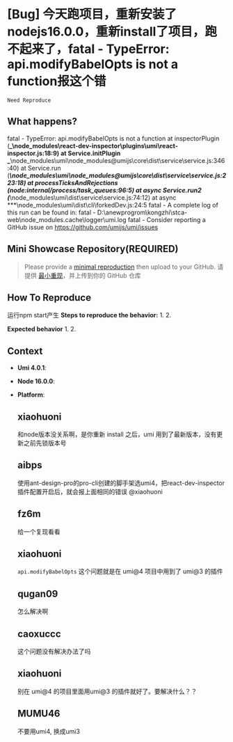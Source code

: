 # [Bug] 今天跑项目，重新安装了nodejs16.0.0，重新install了项目，跑不起来了，fatal - TypeError: api.modifyBabelOpts is not a function报这个错

`Need Reproduce`

  <!--
感谢您向我们反馈问题，为了高效的解决问题，我们期望你能提供以下信息：
-->

## What happens?

<!-- A clear and concise description of what the bug is. -->
<!-- 清晰的描述下遇到的问题。-->

fatal - TypeError: api.modifyBabelOpts is not a function
at inspectorPlugin (**_\node_modules\react-dev-inspector\plugins\umi\react-inspector.js:18:9)
at Service.initPlugin _**\node_modules\umi\node_modules\@umijs\core\dist\service\service.js:346:40)
at Service.run (**_\node_modules\umi\node_modules\@umijs\core\dist\service\service.js:223:18)
at processTicksAndRejections (node:internal/process/task_queues:96:5)
at async Service.run2 (_**\node_modules\umi\dist\service\service.js:74:12)
at async \*\*\*\node_modules\umi\dist\cli\forkedDev.js:24:5
fatal - A complete log of this run can be found in:
fatal - D:\anewprogrom\kongzhi\stca-web\node_modules\.cache\logger\umi.log
fatal - Consider reporting a GitHub issue on https://github.com/umijs/umi/issues

## Mini Showcase Repository(REQUIRED)

> Please provide a [minimal reproduction](https://stackoverflow.com/help/minimal-reproducible-example) then upload to your GitHub. 请提供 [最小重现](https://stackoverflow.com/help/minimal-reproducible-example)，并上传到你的 GitHub 仓库

<!-- 为节约大家的时间，无复现步骤的 ISSUE 会被关闭，提供之后再 REOPEN -->
<!-- YOUR_REPOSITORY_URL on github or stackbliz -->

## How To Reproduce

运行npm start产生
**Steps to reproduce the behavior:** 1. 2.

**Expected behavior** 1. 2.

<!-- 请提供复现链接/步骤，错误日志以及相关配置 -->

## Context

- **Umi 4.0.1**:
- **Node 16.0.0**:
- **Platform**:

  ## xiaohuoni

  和node版本没关系啊，是你重新 install 之后，umi 用到了最新版本，没有更新之前先锁版本号

  ## aibps

  使用ant-design-pro的pro-cli创建的脚手架选umi4，把react-dev-inspector插件配置开启后，就会报上面相同的错误 @xiaohuoni

  ## fz6m

  给一个复现看看

  ## xiaohuoni

  `api.modifyBabelOpts` 这个问题就是在 umi@4 项目中用到了 umi@3 的插件

  ## qugan09

  怎么解决啊

  ## caoxuccc

  这个问题没有解决办法了吗

  ## xiaohuoni

  别在 umi@4 的项目里面用umi@3 的插件就好了。要解决什么？？

  ## MUMU46

  不要用umi4, 换成umi3
